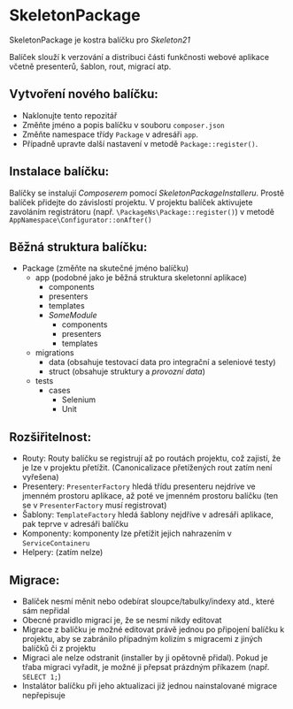 
SkeletonPackage
===============

SkeletonPackage je kostra balíčku pro *Skeleton21*

Balíček slouží k verzování a distribuci části funkčnosti webové aplikace včetně presenterů, šablon, rout, migrací atp.


Vytvoření nového balíčku:
--------
- Naklonujte tento repozitář
- Změňte jméno a popis balíčku v souboru `composer.json`
- Změňte namespace třídy `Package` v adresáři `app`.
- Případně upravte další nastavení v metodě `Package::register()`.


Instalace balíčku:
--------
Balíčky se instalují *Composerem* pomocí *SkeletonPackageInstalleru*. Prostě balíček přidejte do závislostí projektu.
V projektu balíček aktivujete zavoláním registrátoru (např. `\PackageNs\Package::register()`) v metodě `AppNamespace\Configurator::onAfter()`


Běžná struktura balíčku:
--------
- Package					(změňte na skutečné jméno balíčku)
	- app 					(podobné jako je běžná struktura skeletonní aplikace)
		- components
		- presenters
		- templates
		- *SomeModule*
			- components
        	- presenters
        	- templates
	- migrations
		- data   			(obsahuje testovací data pro integrační a seleniové testy)
		- struct 			(obsahuje struktury a *provozní data*)
	- tests
		- cases
			- Selenium
			- Unit


Rozšiřitelnost:
--------
- Routy: Routy balíčku se registrují až po routách projektu, což zajistí, že je lze v projektu přetížit. (Canonicalizace přetížených rout zatím není vyřešena)
- Presentery: `PresenterFactory` hledá třídu presenteru nejdríve ve jmenném prostoru aplikace, až poté ve jmenném prostoru balíčku (ten se v `PresenterFactory` musí registrovat)
- Šablony: `TemplateFactory` hledá šablony nejdříve v adresáři aplikace, pak teprve v adresáři balíčku
- Komponenty: komponenty lze přetížit jejich nahrazením v `ServiceContaineru`
- Helpery: (zatím nelze)


Migrace:
--------
- Balíček nesmí měnit nebo odebírat sloupce/tabulky/indexy atd., které sám nepřidal
- Obecné pravidlo migrací je, že se nesmí nikdy editovat
- Migrace z balíčku je možné editovat právě jednou po připojení balíčku k projektu, aby se zabránilo případným kolizím
	s migracemi z jiných balíčků či z projektu
- Migraci ale nelze odstranit (installer by ji opětovně přidal). Pokud je třaba migraci vyřadit, je možné ji přepsat prázdným příkazem (např. `SELECT 1;`)
- Instalátor balíčku při jeho aktualizaci již jednou nainstalované migrace nepřepisuje
